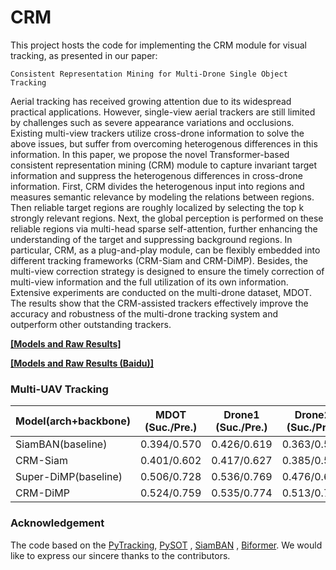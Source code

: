# CRM

This project hosts the code for implementing the CRM module for visual tracking, as presented in our paper: 

```
Consistent Representation Mining for Multi-Drone Single Object Tracking
```

Aerial tracking has received growing attention due to its widespread practical applications. 
However, single-view aerial trackers are still limited by challenges such as severe appearance variations and occlusions. 
Existing multi-view trackers utilize cross-drone information to solve the above issues, but suffer from overcoming heterogenous differences in this information. 
In this paper, we propose the novel Transformer-based consistent representation mining (CRM) module to capture invariant target information and suppress the heterogenous differences in cross-drone information. 
First, CRM divides the heterogenous input into regions and measures semantic relevance by modeling the relations between regions. 
Then reliable target regions are roughly localized by selecting the top k strongly relevant regions. 
Next, the global perception is performed on these reliable regions via multi-head sparse self-attention, further enhancing the understanding of the target and suppressing background regions. 
In particular, CRM, as a plug-and-play module, can be flexibly embedded into different tracking frameworks (CRM-Siam and CRM-DiMP). 
Besides, the multi-view correction strategy is designed to ensure the timely correction of multi-view information and the full utilization of its own information. 
Extensive experiments are conducted on the multi-drone dataset, MDOT. 
The results show that the CRM-assisted trackers effectively improve the accuracy and robustness of the multi-drone tracking system and outperform other outstanding trackers.


[**[Models and Raw Results]**](https://github.com/xyl-507/CRM/releases/tag/downloads)

[**[Models and Raw Results (Baidu)]**](https://pan.baidu.com/s/15ntlgipFTmzKDclilrEg1A?pwd=1234)


### Multi-UAV Tracking

| Model(arch+backbone)  | MDOT (Suc./Pre.)   | Drone1 (Suc./Pre.)| Drone2 (Suc./Pre.) |
| --------------------  | :----------------: | :---------------: | :---------------:  |
| SiamBAN(baseline)     |    0.394/0.570     |    0.426/0.619    |    0.363/0.521     |
| CRM-Siam              |    0.401/0.602     |    0.417/0.627    |    0.385/0.577     |
| Super-DiMP(baseline)  |    0.506/0.728     |    0.536/0.769    |    0.476/0.687     |
| CRM-DiMP              |    0.524/0.759     |    0.535/0.774    |    0.513/0.743     |


### Acknowledgement
The code based on the [PyTracking](https://github.com/visionml/pytracking), [PySOT](https://github.com/STVIR/pysot) , [SiamBAN](https://github.com/hqucv/siamban) ,
[Biformer](https://ieeexplore.ieee.org/document/10203555).
We would like to express our sincere thanks to the contributors.

